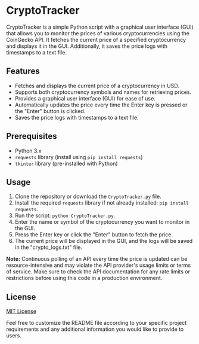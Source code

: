 # CryptoTracker

CryptoTracker is a simple Python script with a graphical user interface (GUI) that allows you to monitor the prices of various cryptocurrencies using the CoinGecko API. It fetches the current price of a specified cryptocurrency and displays it in the GUI. Additionally, it saves the price logs with timestamps to a text file.

## Features

- Fetches and displays the current price of a cryptocurrency in USD.
- Supports both cryptocurrency symbols and names for retrieving prices.
- Provides a graphical user interface (GUI) for ease of use.
- Automatically updates the price every time the Enter key is pressed or the "Enter" button is clicked.
- Saves the price logs with timestamps to a text file.

## Prerequisites

- Python 3.x
- `requests` library (install using `pip install requests`)
- `tkinter` library (pre-installed with Python)

## Usage

1. Clone the repository or download the `CryptoTracker.py` file.
2. Install the required `requests` library if not already installed: `pip install requests`.
3. Run the script: `python CryptoTracker.py`.
4. Enter the name or symbol of the cryptocurrency you want to monitor in the GUI.
5. Press the Enter key or click the "Enter" button to fetch the price.
6. The current price will be displayed in the GUI, and the logs will be saved in the "crypto_logs.txt" file.

**Note:** Continuous polling of an API every time the price is updated can be resource-intensive and may violate the API provider's usage limits or terms of service. Make sure to check the API documentation for any rate limits or restrictions before using this code in a production environment.

## License

[MIT License](LICENSE)

Feel free to customize the README file according to your specific project requirements and any additional information you would like to provide to users.